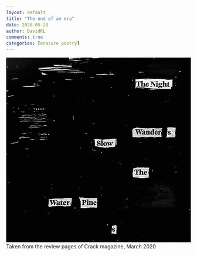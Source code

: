 ```yaml
---  
layout: default
title: "The end of an era"
date: 2020-05-28
author: DavidRL  
comments: true  
categories: [erasure poetry]  
---  
```

![the end of an era](/assets/images/articles/endofanera.jpeg)<br>
Taken from the review pages of Crack magazine, March 2020
